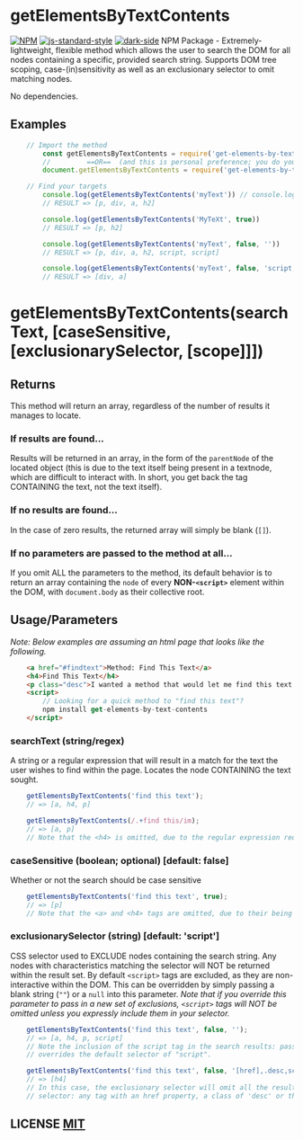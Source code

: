 # getElementsByTextContents

[![NPM](https://img.shields.io/badge/npm-v.6.14.9-blue)](https://www.npmjs.org/package/get-elements-by-text-contents)
[![js-standard-style](https://img.shields.io/badge/JS-Vanilla-white)](http://vanilla-js.com/)
[![dark-side](https://img.shields.io/badge/Force-Strong%20with%20this%20one-black)](https://youtu.be/lFEoT7M3SbI?t=42)
NPM Package - Extremely-lightweight, flexible method which allows the user to search the 
DOM for all nodes containing a specific, provided search string. Supports DOM tree scoping, 
case-(in)sensitivity as well as an exclusionary selector to omit matching nodes. 

No dependencies.

## Examples
``` javascript
    // Import the method
        const getElementsByTextContents = require('get-elements-by-text-contents');
        //         ==OR==  (and this is personal preference; you do you):
        document.getElementsByTextContents = require('get-elements-by-text-contents');

    // Find your targets
        console.log(getElementsByTextContents('myText')) // console.log(document.getElementsByTextContents('myText'))
        // RESULT => [p, div, a, h2]

        console.log(getElementsByTextContents('MyTeXt', true))
        // RESULT => [p, h2]

        console.log(getElementsByTextContents('myText', false, ''))
        // RESULT => [p, div, a, h2, script, script]

        console.log(getElementsByTextContents('myText', false, 'script,p,h2'))
        // RESULT => [div, a]
```

# getElementsByTextContents(searchText, [caseSensitive, [exclusionarySelector, [scope]]])

## Returns
This method will return an array, regardless of the number of results it manages to locate. 

### If results are found...
Results will be returned in an array, in the form of the `parentNode` of the located object (this is due to the text itself
being present in a textnode, which are difficult to interact with. In short, you get back the tag CONTAINING the text, not the
text itself).

### If no results are found...
In the case of zero results, the returned array will simply be blank (`[]`).

### If no parameters are passed to the method at all...
If you omit ALL the parameters to the method, its default behavior is to return an array containing the `node` of every 
**NON-`<script>`** element within the DOM, with `document.body` as their collective root.


## Usage/Parameters
_Note: Below examples are assuming an html page that looks like the following._

``` html
    <a href="#findtext">Method: Find This Text</a>
    <h4>Find This Text</h4>
    <p class="desc">I wanted a method that would let me find this text and return all the nodes on the page containing it. So I wrote one.</p>
    <script>
        // Looking for a quick method to "find this text"?
        npm install get-elements-by-text-contents
    </script>
```


### searchText (string/regex)
A string or a regular expression that will result in a match for the text the user wishes to find within the page.
Locates the node CONTAINING the text sought.

``` javascript
    getElementsByTextContents('find this text');
    // => [a, h4, p]

    getElementsByTextContents(/.+find this/im);
    // => [a, p]
    // Note that the <h4> is omitted, due to the regular expression requiring text to preface the matched string.
```

### caseSensitive (boolean; optional) [default: false]
Whether or not the search should be case sensitive

``` javascript
    getElementsByTextContents('find this text', true);
    // => [p]
    // Note that the <a> and <h4> tags are omitted, due to their being written In Title Case.
```

### exclusionarySelector (string) [default: 'script']
CSS selector used to EXCLUDE nodes containing the search string. Any nodes with characteristics matching the selector will NOT be returned within the result set.
By default `<script>` tags are excluded, as they are non-interactive within the DOM. This can be overridden by simply passing a blank string (`""`) or a `null` into
this parameter.
_Note that if you override this parameter to pass in a new set of exclusions, `<script>` tags will NOT be omitted unless you expressly include them in your selector._

``` javascript
    getElementsByTextContents('find this text', false, '');
    // => [a, h4, p, script]
    // Note the inclusion of the script tag in the search results: passing the blank string as the third parameter 
    // overrides the default selector of "script".

    getElementsByTextContents('find this text', false, '[href],.desc,script');
    // => [h4]
    // In this case, the exclusionary selector will omit all the results other than the h4 (those that match the 
    // selector: any tag with an href property, a class of 'desc' or that itself is a <script> tag.
```

## LICENSE [MIT](LICENSE)